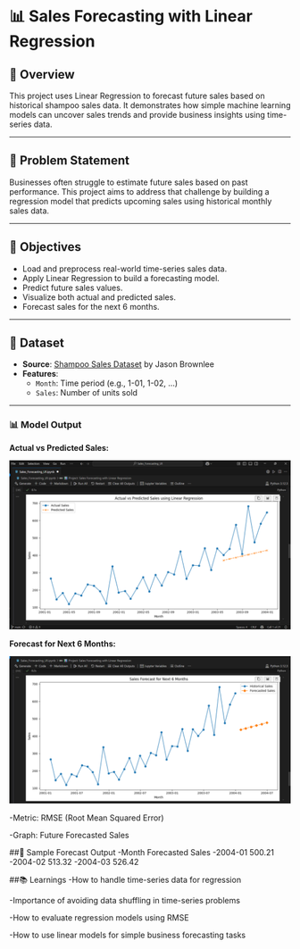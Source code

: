 # 📊 Sales Forecasting with Linear Regression

## 📝 Overview

This project uses Linear Regression to forecast future sales based on historical shampoo sales data. It demonstrates how simple machine learning models can uncover sales trends and provide business insights using time-series data.

---

## 📌 Problem Statement

Businesses often struggle to estimate future sales based on past performance. This project aims to address that challenge by building a regression model that predicts upcoming sales using historical monthly sales data.

---

## 🎯 Objectives

- Load and preprocess real-world time-series sales data.
- Apply Linear Regression to build a forecasting model.
- Predict future sales values.
- Visualize both actual and predicted sales.
- Forecast sales for the next 6 months.

---

## 📁 Dataset

- **Source**: [Shampoo Sales Dataset](https://raw.githubusercontent.com/jbrownlee/Datasets/master/shampoo.csv) by Jason Brownlee
- **Features**:
  - `Month`: Time period (e.g., 1-01, 1-02, ...)
  - `Sales`: Number of units sold

---

### 📊 Model Output

**Actual vs Predicted Sales:**

![Prediction Plot](predicted_vs_actual.png)

**Forecast for Next 6 Months:**

![Forecast Plot](forecasted_sales.png)


-Metric: RMSE (Root Mean Squared Error)

-Graph: Future Forecasted Sales

##🔮 Sample Forecast Output
-Month	Forecasted Sales
-2004-01	500.21
-2004-02	513.32
-2004-03	526.42

##📚 Learnings
-How to handle time-series data for regression

-Importance of avoiding data shuffling in time-series problems

-How to evaluate regression models using RMSE

-How to use linear models for simple business forecasting tasks
